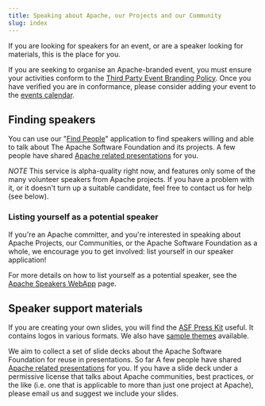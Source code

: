```yaml
---
title: Speaking about Apache, our Projects and our Community
slug: index
---
```


If you are looking for speakers for an event, or are a speaker looking for 
materials, this is the place for you.

If you are seeking to organise an Apache-branded event, you must ensure your activities 
conform to the [Third Party Event Branding Policy][1]. Once you have verified you are in
conformance, please consider adding your event to the [events calendar][2].

## Finding speakers

You can use our "[Find People][3]" application to find speakers willing and able to 
talk about The Apache Software Foundation and its projects. A few people have shared [Apache related presentations][4] for you.

*NOTE* This service is alpha-quality right now, and features only 
some of the many volunteer speakers from Apache projects. If you have a problem with
it, or it doesn't turn up a suitable candidate, feel free to contact us 
for help (see below).

### Listing yourself as a potential speaker

If you're an Apache committer, and you're interested in speaking about Apache Projects, our Communities, or the Apache 
Software Foundation as a whole, we encourage you to get involved: list yourself in our speaker application!

For more details on how to list yourself as a potential speaker, see the [Apache Speakers WebApp][5] page.

## Speaker support materials

If you are creating your own slides, you will find the [ASF Press Kit][6] useful. It contains logos in various formats.
We also have [sample themes][8] available.

We aim to collect a set of slide decks about the Apache 
Software Foundation for reuse in presentations. So far
A few people have shared [Apache related presentations][7] 
for you. If you have a slide deck under a permissive license 
that talks about Apache communities, best practices, or the like 
(i.e. one that is applicable to more than just one project 
at Apache), please email us and suggest we include your slides.


  [1]: https://community.zones.apache.org/
  [2]: /calendars/conferences.html
  [3]: https://community.zones.apache.org/
  [4]: slides.html
  [5]: speakers.html
  [6]: https://www.apache.org/foundation/press/kit/
  [7]: slides.html
  [8]: themes
